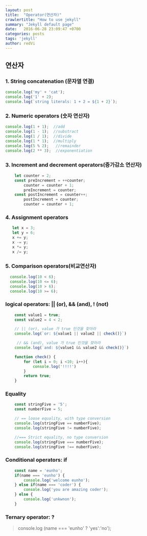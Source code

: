```yaml
---
layout: post
title:  "Operator(연산자)"
crawlertitle: "How to use jekyll"
summary: "Jekyll default page"
date:   2016-06-28 23:09:47 +0700
categories: posts
tags: 'jekyll'
author: redVi
---
```

## 연산자

### 1. String concatenation (문자열 연결)
```javascript
console.log('my' + 'cat');
console.log('1' + 2);
console.log(`string literals: 1 + 2 = ${1 + 2}`);
```
### 2. Numeric operators (숫자 연산자)
```javascript
console.log(1 + 1);  //add
console.log(1 - 1);  //substract
console.log(1 / 1);  //divide
console.log(1 * 1);  //multiply
console.log(5 % 2);   //remainder
console.log(2 ** 3);  //exponentiation
```

### 3. Increment and decrement operators(증가감소 연산자)
```javascript
    let counter = 2;
    const preIncrement = ++counter;
        counter = counter + 1;
        preIncrement = counter;
    const postIncrement = counter++;
        postIncrement = counter;
        counter = counter + 1;    
```

### 4. Assignment operators
```javascript
   let x = 3;
   let y = 6;
   x += y;
   x -= y;
   x *= y;
   x /= y;
```

### 5. Comparison operators(비교연산자)
```javascript
  console.log(10 < 6);
  console.log(10 <= 6);
  console.log(10 > 6);
  console.log(10 >= 6);
```

### logical operators: || (or), && (and), ! (not)
```javascript
    const value1 = true;
    const value2 = 4 < 2;

    // || (or), value 가 true 인것을 찾아라
    console.log(`or: ${value1 || value2 || check()}`)

     // && (and), value 가 true 인것을 찾아라
    console.log(`and: ${value1 && value2 && check()}`)

    function check() {
        for (let i = 0; i <10; i++){
            console.log('!!!!')
        }
        return true;
    } 

```

### Equality

```javascript
    const stringFive = '5';
    const numberFive = 5;

    // == loose equality, with type conversion
    console.log(stringFive == numberFive);
    console.log(stringFive != numberFive);

    //=== Strict equality, no type conversion
    console.log(stringFive === numberFive);
    console.log(stringFive !== nuberFive);

```

### Conditional operators: if
```javascript
    const name = 'eunho';
    if(name === 'eunho') {
        console.log('welcome eunho');
    } else if(name === 'coder') {
        console.log('you are amazing coder');
    } else {
        console.log('unkwnon');
    }
```

### Ternary operator: ?
> console.log (name === 'eunho' ? 'yes':'no');

